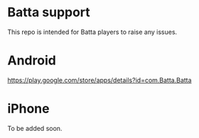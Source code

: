 # Batta support
This repo is intended for Batta players to raise any issues. 

# Android
https://play.google.com/store/apps/details?id=com.Batta.Batta

# iPhone
To be added soon.
